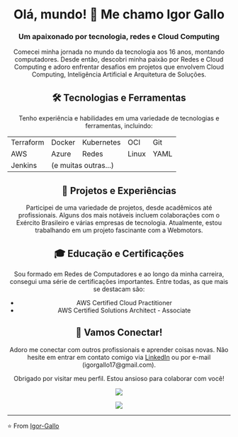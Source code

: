 <h1 align="center">Olá, mundo! 👋 Me chamo Igor Gallo </h1>
<h3 align="center">Um apaixonado por tecnologia, redes e Cloud Computing</h3>


<p align="center">
  Comecei minha jornada no mundo da tecnologia aos 16 anos, montando computadores. Desde então, descobri minha paixão por Redes e Cloud Computing e adoro enfrentar desafios em projetos que envolvem Cloud Computing, Inteligência Artificial e Arquitetura de Soluções.
</p>

<h2 align="center">🛠️ Tecnologias e Ferramentas</h2>

<p align="center">
  Tenho experiência e habilidades em uma variedade de tecnologias e ferramentas, incluindo:
</p>

<table align="center">
<tr>
  <td>Terraform</td>
  <td>Docker</td>
  <td>Kubernetes</td>
  <td>OCI</td>
  <td>Git</td>
</tr>
<tr>
  <td>AWS</td>
  <td>Azure</td>
  <td>Redes</td>
  <td>Linux</td>
  <td>YAML</td>
</tr>
<tr>
  <td>Jenkins</td>
  <td colspan="4">(e muitas outras...)</td>
</tr>
</table>

<h2 align="center">🚀 Projetos e Experiências</h2>

<p align="center">
  Participei de uma variedade de projetos, desde acadêmicos até profissionais. Alguns dos mais notáveis incluem colaborações com o Exército Brasileiro e várias empresas de tecnologia. Atualmente, estou trabalhando em um projeto fascinante com a Webmotors.
</p>

<h2 align="center">🎓 Educação e Certificações</h2>

<p align="center">
 Sou formado em Redes de Computadores e ao longo da minha carreira, consegui uma série de certificações importantes. Entre todas, as que mais se destacam são:
</p>

<ul align="center">
  <li>AWS Certified Cloud Practitioner</li>
  <li>AWS Certified Solutions Architect - Associate</li>
</ul>

<h2 align="center">🤝 Vamos Conectar!</h2>

<p align="center">
  Adoro me conectar com outros profissionais e aprender coisas novas. Não hesite em entrar em contato comigo via <a href="(https://www.linkedin.com/in/igor-gallo-de-almeida/)">LinkedIn</a> ou por e-mail (igorgallo17@gmail.com).
</p>

<p align="center">
  Obrigado por visitar meu perfil. Estou ansioso para colaborar com você!
</p>

<p align="center">
  <img src="https://github-readme-stats.vercel.app/api?username=Igor-Gallo&show_icons=true&theme=tokyonight" />
</p>

<p align="center">
  <img src="https://github-readme-streak-stats.herokuapp.com/?user=Igor-Gallo&theme=tokyonight" />
</p>

---

⭐️ From [Igor-Gallo](https://github.com/seu_username)

